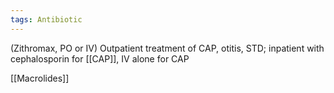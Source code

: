 ```yaml
---
tags: Antibiotic
---
```

(Zithromax, PO or IV)
Outpatient treatment of CAP, otitis, STD; inpatient with cephalosporin for [[CAP]], IV alone for CAP

[[Macrolides]] 